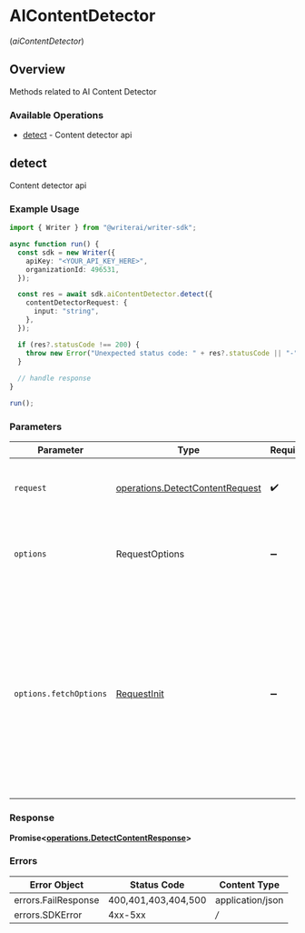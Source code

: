 # AIContentDetector
(*aiContentDetector*)

## Overview

Methods related to AI Content Detector

### Available Operations

* [detect](#detect) - Content detector api

## detect

Content detector api

### Example Usage

```typescript
import { Writer } from "@writerai/writer-sdk";

async function run() {
  const sdk = new Writer({
    apiKey: "<YOUR_API_KEY_HERE>",
    organizationId: 496531,
  });

  const res = await sdk.aiContentDetector.detect({
    contentDetectorRequest: {
      input: "string",
    },
  });

  if (res?.statusCode !== 200) {
    throw new Error("Unexpected status code: " + res?.statusCode || "-");
  }
  
  // handle response
}

run();
```

### Parameters

| Parameter                                                                                                                                                                      | Type                                                                                                                                                                           | Required                                                                                                                                                                       | Description                                                                                                                                                                    |
| ------------------------------------------------------------------------------------------------------------------------------------------------------------------------------ | ------------------------------------------------------------------------------------------------------------------------------------------------------------------------------ | ------------------------------------------------------------------------------------------------------------------------------------------------------------------------------ | ------------------------------------------------------------------------------------------------------------------------------------------------------------------------------ |
| `request`                                                                                                                                                                      | [operations.DetectContentRequest](../../sdk/models/operations/detectcontentrequest.md)                                                                                         | :heavy_check_mark:                                                                                                                                                             | The request object to use for the request.                                                                                                                                     |
| `options`                                                                                                                                                                      | RequestOptions                                                                                                                                                                 | :heavy_minus_sign:                                                                                                                                                             | Used to set various options for making HTTP requests.                                                                                                                          |
| `options.fetchOptions`                                                                                                                                                         | [RequestInit](https://developer.mozilla.org/en-US/docs/Web/API/Request/Request#options)                                                                                        | :heavy_minus_sign:                                                                                                                                                             | Options that are passed to the underlying HTTP request. This can be used to inject extra headers for examples. All `Request` options, except `method` and `body`, are allowed. |


### Response

**Promise<[operations.DetectContentResponse](../../sdk/models/operations/detectcontentresponse.md)>**
### Errors

| Error Object        | Status Code         | Content Type        |
| ------------------- | ------------------- | ------------------- |
| errors.FailResponse | 400,401,403,404,500 | application/json    |
| errors.SDKError     | 4xx-5xx             | */*                 |
